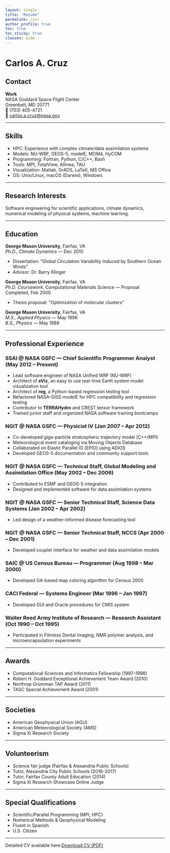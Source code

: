 ```yaml
---
layout: single
title: "Resume"
permalink: /cv/
author_profile: true
toc: true
toc_sticky: true
classes: wide
---
```


# Carlos A. Cruz

## Contact

**Work**  
NASA Goddard Space Flight Center  
Greenbelt, MD 20771  
📱 (703) 405-4721  
📧 carlos.a.cruz@nasa.gov  

---

## Skills

- HPC: Experience with complex climate/data assimilation systems  
- Models: NU-WRF, GEOS-5, modelE, MOM4, HyCOM  
- Programming: Fortran, Python, C/C++, Bash  
- Tools: MPI, TotalView, Allinea, TAU  
- Visualization: Matlab, GrADS, LaTeX, MS Office  
- OS: Unix/Linux, macOS (Darwin), Windows  

---

## Research Interests

Software engineering for scientific applications, climate dynamics, numerical modeling of physical systems, machine learning.

---

## Education

**George Mason University**, Fairfax, VA  
_Ph.D., Climate Dynamics_ — Dec 2010  
- Dissertation: "Global Circulation Variability Induced by Southern Ocean Winds"  
- Advisor: Dr. Barry Klinger

**George Mason University**, Fairfax, VA  
_Ph.D. Coursework_, Computational Materials Science — Proposal Completed, Feb 2000  
- Thesis proposal: "Optimization of molecular clusters"

**George Mason University**, Fairfax, VA  
_M.S., Applied Physics_ — May 1996  
_B.S., Physics_ — May 1988

---

## Professional Experience

### SSAI @ NASA GSFC — Chief Scientific Programmer Analyst (May 2012 – Present)

- Lead software engineer of NASA Unified WRF (NU-WRF)
- Architect of **eViz**, an easy to use real-time Earth system model visualization tool
- Architect of **reg**, a Python-based regression testing tool
- Refactored NASA-GISS modelE for HPC compatibility and regression testing
- Contributor to **TERRAHydro** and CREST tensor framework
- Trained junior staff and organized NASA software training bootcamps

### NGIT @ NASA GSFC — Physicist IV (Jan 2007 – Apr 2012)

- Co-developed giga-particle stratospheric trajectory model (C++/MPI)
- Meteorological event cataloging via Moving Objects Database
- Collaborated on Elastic Parallel IO (EPIO) using ADIOS
- Developed GEOS-5 documentation and community support tools

### NGIT @ NASA GSFC — Technical Staff, Global Modeling and Assimilation Office (May 2002 – Dec 2006)

- Contributed to ESMF and GEOS-5 integration
- Designed and implemented software for data assimilation systems

### NGIT @ NASA GSFC — Senior Technical Staff, Science Data Systems (Jan 2002 – Apr 2002)

- Led design of a weather-informed disease forecasting tool

### NGIT @ NASA GSFC — Senior Technical Staff, NCCS (Apr 2000 – Dec 2001)

- Developed coupler interface for weather and data assimilation models

### SAIC @ US Census Bureau — Programmer (Aug 1998 – Mar 2000)

- Developed GA-based map coloring algorithm for Census 2000

### CACI Federal — Systems Engineer (Mar 1996 – Jan 1997)

- Developed GUI and Oracle procedures for CMIS system

### Walter Reed Army Institute of Research — Research Assistant (Oct 1990 – Oct 1995)

- Participated in Filmless Dental Imaging, NMR polymer analysis, and microencapsulation experiments

---

## Awards

- Computational Sciences and Informatics Fellowship (1997–1998)  
- Robert H. Goddard Exceptional Achievement Team Award (2010)  
- Northrop Grumman TAP Award (2011)  
- TASC Special Achievement Award (2001)

---

## Societies

- American Geophysical Union (AGU)  
- American Meteorological Society (AMS)  
- Sigma Xi Research Society

---

## Volunteerism

- Science fair judge (Fairfax & Alexandria Public Schools)  
- Tutor, Alexandria City Public Schools (2016–2017)  
- Tutor, Fairfax County Adult Education (2014)  
- Sigma Xi Research Showcase Online Judge

---

## Special Qualifications

- Scientific/Parallel Programming (MPI, HPC)  
- Numerical Methods & Geophysical Modeling  
- Fluent in Spanish  
- U.S. Citizen

---

Detailed CV available here:[Download CV (PDF)](/assets/files/carlos_cruz_cv.pdf)
